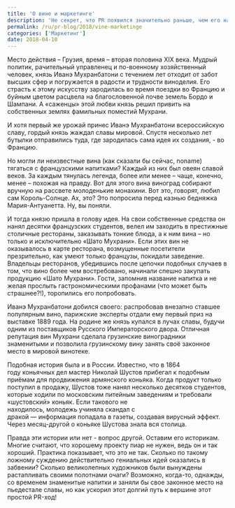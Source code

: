 ```yaml
---
title: 'О вине и маркетинге'
description: 'Не секрет, что PR появился значительно раньше, чем его научное определение. Поэтому мы продолжаем искать для вас, дорогие друзья и коллеги, интересные исторические «кейсы» и решения, опередившие свое время и актуальные по сей день. Сегодня расскажем о вине (и не только), прекрасном маркетинге и двух гениальных патриотах.'
permalink: /ru/pr-blog/2018/vine-marketinge
categories: ['Маркетинг']
date: 2018-04-10
---
```

<p>Место действия &ndash; Грузия, время &ndash; вторая половина XIX века. Мудрый политик, рачительный управленец и по-военному хозяйственный человек, князь Иванэ Мухранбатони с течением лет отходит от забот высших сфер и погружается в радости и трудности виноделия. Его страсть к этому искусству зародилась во время поездки во Францию и буйным цветом расцвела на благословенной почве земель Бордо и Шампани. А &laquo;саженцы&raquo; этой любви князь решил привить на собственных землях фамильных поместий Мухрани.</p>
<p>И хотя первый же урожай принес Иванэ Мухранбатони всероссийскую славу, гордый князь жаждал славы мировой. Спустя несколько лет бутылки отправились туда, где зародилась сама идея их создания, - во Францию.</p>
<p>Но могли ли неизвестные вина (как сказали бы сейчас, noname) тягаться с французскими напитками? Каждый из них был овеян славой веков. За каждым тянулась легенда, более или менее &ndash; чаще, конечно, менее &ndash; похожая на правду. Вот для этого вина виноград собирают вручную на рассвете молоденькие монахини. Вот это, говорят, любил сам Король-Солнце. Ах, это? Это попросила перед казнью бедняжка Мария-Антуанетта. Ну, вы поняли.</p>
<p>И тогда князю пришла в голову идея. На свои собственные средства он нанял десятки французских студентов, велел им заходить в престижные столичные рестораны, заказывать тонкие блюда, а к ним вина &ndash; но только и исключительно &laquo;Шато Мухрани&raquo;. Если этих вин не оказывалось в карте ресторана, возмущенные посетители презрительно, как умеют только французы, покидали заведение. Владельцы ресторанов, убедившись после цепочки подобных случаев в том, что вино более чем востребовано, начинали спешно закупать продукцию &laquo;Шато Мухрани&raquo;. Гости, запомнив название напитка и не желая прослыть гастрономическими профанами (что может быть страшнее?!), торопились его попробовать.</p>
<p>Иванэ Мухранбатони добился своего: распробовав внезапно ставшее популярным вино, парижские эксперты отдали ему первый приз на выставке 1889 года. На родине же князь купался в лучах славы, будучи одним из поставщиков Русского Императорского двора. Отличная репутация вин Мухрани сделала грузинские виноградники знаменитыми и позволила грузинскому вину занять своё законное место в мировой винотеке.</p>
<p>Подобная история была и в России. Известно, что в 1864 году&nbsp;коньячных&nbsp;дел мастер Николай Шустов&nbsp;прибегал к подобным приёмам для продвижения армянского коньяка. Когда продукт только поступил в продажу,&nbsp;Шустов&nbsp;тоже нанял несколько десятков&nbsp;студентов, которые ходили по московским питейным заведениям и требовали &laquo;шустовский&raquo;&nbsp;коньяк. Если такового не находилось,&nbsp;молодежь&nbsp;учиняла&nbsp;скандал&nbsp;с дракой&nbsp;&mdash;&nbsp;информация&nbsp;попадала в&nbsp;газеты, создавая&nbsp;вирусный эффект. Через месяц-другой о&nbsp;коньяке&nbsp;Шустова&nbsp;знала вся&nbsp;столица.</p>
<p>Правда эти истории или нет - вопрос другой. Оставим его историкам. Многие считают, что хорошему проекту пиар не нужен, ведь он и так хороший. Практика показывает, что это не так. Сколько по такому ложному суждению действительно гениальных идей оказались в забвении? Сколько великолепных художников были вынуждены растапливать своими полотнами очаги? Возможно, когда-то, однажды, со временем знаменитые напитки&nbsp;и заняли бы свое законное место на пьедестале славы, но как ускорил этот долгий путь к вершине этот простой PR-ход!</p>
